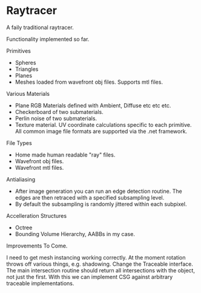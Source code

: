 # Raytracer

A faily traditional raytracer.

Functionality implemented so far.

Primitives
* Spheres
* Triangles
* Planes
* Meshes loaded from wavefront obj files. Supports mtl files.

Various Materials
* Plane RGB Materials defined with Ambient, Diffuse etc etc etc.
* Checkerboard of two submaterials.
* Perlin noise of two submaterials.
* Texture material. UV coordinate calculations specific to each primitive. All common image file formats are supported via the .net framework.

File Types
* Home made human readable "ray" files.
* Wavefront obj files.
* Wavefront mtl files.

Antialiasing
* After image generation you can run an edge detection routine. The edges are then retraced with a specified subsampling level. 
* By default the subsampling is randomly jittered within each subpixel.

Accelleration Structures
* Octree
* Bounding Volume Hierarchy, AABBs in my case.

Improvements To Come.

I need to get mesh instancing working correctly. At the moment rotation throws off various things, e.g. shadowing.
Change the Traceable interface. The main intersection routine should return all intersections with the object, not just the first.
With this we can implement CSG against arbitrary traceable implementations.
